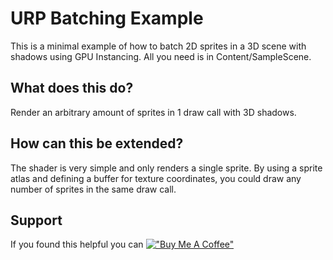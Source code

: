 
# URP Batching Example
This is a minimal example of how to batch 2D sprites in a 3D scene with shadows using GPU Instancing. All you need is in Content/SampleScene.

## What does this do?
Render an arbitrary amount of sprites in 1 draw call with 3D shadows.

## How can this be extended?
The shader is very simple and only renders a single sprite. By using a sprite atlas and defining a buffer for texture coordinates, you could draw any number of sprites in the same draw call.

## Support
If you found this helpful you can
[!["Buy Me A Coffee"](https://www.buymeacoffee.com/assets/img/custom_images/orange_img.png)](https://buymeacoffee.com/marcoknietzsch)